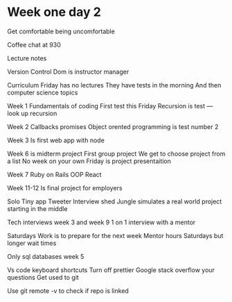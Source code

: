 # Week one day 2

Get comfortable being uncomfortable

Coffee chat at 930

Lecture notes

Version Control
Dom is instructor manager

Curriculum
Friday has no lectures
They have tests in the morning
And then computer science topics

Week 1
Fundamentals of coding
First test this Friday
Recursion is test — look up recursion

Week 2
Callbacks promises
Object orented programming is test number 2

Week 3
Is first web app with node

Week 6 is midterm project
First group project
We get to choose project from a list
No week on your own
Friday is project presentaition

Week 7
Ruby on Rails OOP
React

Week 11-12
Is final project for employers

Solo
Tiny app
Tweeter
Interview shed
Jungle simulates a real world project starting in the middle

Tech interviews week 3 and week 9
1 on 1 interview with a mentor

Saturdays
Work is to prepare for the next week
Mentor hours Saturdays but longer wait times

Only sql databases week 5

Vs code keyboard shortcuts
Turn off prettier
Google stack overflow your questions
Get used to git

Use git remote -v to check if repo is linked
